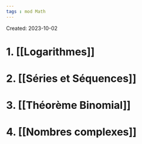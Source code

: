 ```yaml
---
tags : mod Math
---
```

Created: 2023-10-02

# 1. [[Logarithmes]]
# 2. [[Séries et Séquences]]
# 3. [[Théorème Binomial]]
# 4. [[Nombres complexes]]
